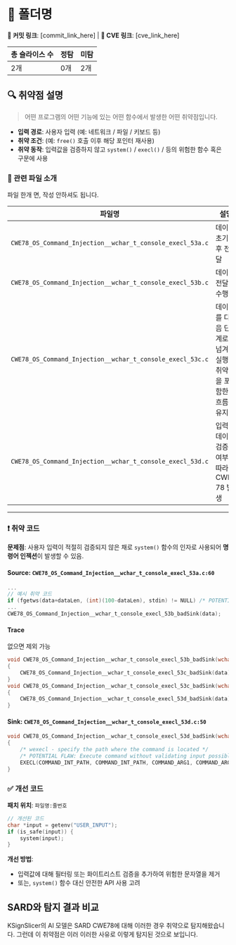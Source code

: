 # 📁 폴더명

**🔗 커밋 링크**: \[commit\_link\_here] | **🔗 CVE 링크**: \[cve\_link\_here]

| 총 슬라이스 수 |  정탐 | 미탐 |
| --------  | -- | -- |
| 2개       | 0개 | 2개 |

## 🔍 취약점 설명
> 어떤 프로그램의 어떤 기능에 있는 어떤 함수에서 발생한 어떤 취약점입니다.

* **입력 경로**: 사용자 입력 (예: 네트워크 / 파일 / 키보드 등)
* **취약 조건**: (예: `free()` 호출 이후 해당 포인터 재사용)
* **취약 동작**: 입력값을 검증하지 않고 `system()` / `execl()` / 등의 위험한 함수 혹은 구문에 사용

### 📁 관련 파일 소개
파일 한개 면, 작성 안하셔도 됩니다.

| 파일명       | 설명                      |
| --------- | ----------------------- |
| `CWE78_OS_Command_Injection__wchar_t_console_execl_53a.c` | 데이터 초기화 후 전달 |
| `CWE78_OS_Command_Injection__wchar_t_console_execl_53b.c` | 데이터 전달만 수행 |
| `CWE78_OS_Command_Injection__wchar_t_console_execl_53c.c` | 데이터를 다음 단계로 넘겨 실행 취약점을 포함한 흐름 유지 |
| `CWE78_OS_Command_Injection__wchar_t_console_execl_53d.c` | 입력 데이터 검증 여부에 따라 CWE-78 발생 |

---

### ❗️ 취약 코드

**문제점**:
사용자 입력이 적절히 검증되지 않은 채로 `system()` 함수의 인자로 사용되어 **명령어 인젝션**이 발생할 수 있음.

#### Source: `CWE78_OS_Command_Injection__wchar_t_console_execl_53a.c:60`
```c
...
// 예시 취약 코드
if (fgetws(data+dataLen, (int)(100-dataLen), stdin) != NULL) /* POTENTIAL FLAW */
...
CWE78_OS_Command_Injection__wchar_t_console_execl_53b_badSink(data);
```

#### Trace
없으면 제외 가능
```c
void CWE78_OS_Command_Injection__wchar_t_console_execl_53b_badSink(wchar_t * data)
{
    CWE78_OS_Command_Injection__wchar_t_console_execl_53c_badSink(data);
}
void CWE78_OS_Command_Injection__wchar_t_console_execl_53c_badSink(wchar_t * data)
{
    CWE78_OS_Command_Injection__wchar_t_console_execl_53d_badSink(data);
}
```

#### Sink: `CWE78_OS_Command_Injection__wchar_t_console_execl_53d.c:50`
```c
void CWE78_OS_Command_Injection__wchar_t_console_execl_53d_badSink(wchar_t * data)
{
    /* wexecl - specify the path where the command is located */
    /* POTENTIAL FLAW: Execute command without validating input possibly leading to command injection */
    EXECL(COMMAND_INT_PATH, COMMAND_INT_PATH, COMMAND_ARG1, COMMAND_ARG3, NULL);  /* POTENTIAL FLAW */
}
```


### ✅ 개선 코드

**패치 위치**: `파일명:줄번호`

```c
// 개선된 코드
char *input = getenv("USER_INPUT");
if (is_safe(input)) {
    system(input);
}
```

**개선 방법**:

* 입력값에 대해 필터링 또는 화이트리스트 검증을 추가하여 위험한 문자열을 제거
* 또는, `system()` 함수 대신 안전한 API 사용 고려

## SARD와 탐지 결과 비교
KSignSlicer의 AI 모델은 SARD CWE78에 대해 이러한 경우 취약으로 탐지해왔습니다. 그런데 이 취약점은 이러 이러한 사유로 이렇게 탐지된 것으로 보입니다.